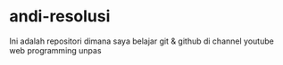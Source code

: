 # andi-resolusi
Ini adalah repositori dimana saya belajar git & github di channel youtube web programming unpas
